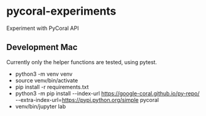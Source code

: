 # pycoral-experiments
Experiment with PyCoral API


## Development Mac
Currently only the helper functions are tested, using pytest.
* python3 -m venv venv
* source venv/bin/activate
* pip install -r requirements.txt
* python3 -m pip install --index-url https://google-coral.github.io/py-repo/ --extra-index-url=https://pypi.python.org/simple pycoral
* venv/bin/jupyter lab
